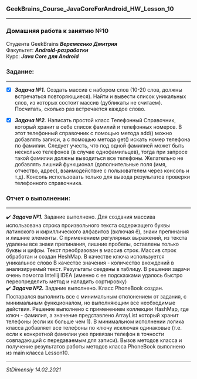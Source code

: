### GeekBrains_Course_JavaCoreForAndroid_HW_Lesson_10
---
### Домашняя работа к занятию №10
Студента GeekBrains ***Веремеенко Дмитрия***    
Факультет: ***Android-разработки***    
Курс: ***Java Core для Android***    
### Задание:
---
- [X] ***Задача №1.***	Создать массив с набором слов (10-20 слов, должны встречаться повторяющиеся).
  Найти и вывести список уникальных слов, из которых состоит массив (дубликаты не считаем). 
  Посчитать, сколько раз встречается каждое слово.    
- [X] ***Задача №2.***	Написать простой класс Телефонный Справочник, который хранит в себе список фамилий и 
  телефонных номеров. В этот телефонный справочник с помощью метода add() можно добавлять записи,
  а с помощью метода get() искать номер телефона по фамилии. Следует учесть,
  что под одной фамилией может быть несколько телефонов (в случае однофамильцев), 
  тогда при запросе такой фамилии должны выводиться все телефоны. 
  Желательно не добавлять лишний функционал (дополнительные поля (имя, отчество, адрес), 
  взаимодействие с пользователем через консоль и т.д). 
  Консоль использовать только для вывода результатов проверки телефонного справочника.    
  
     
### Отчет о выполнении:
---    
:heavy_check_mark: ***Задача №1.***	Задание выполнено. Для создания массива использована строка произвольного текста
содержащего буквы латинского и кириллического алфавитов (включая ё), знаки препинания и лишние элементы. С применением
регулярных выражений, из текста удалены все знаки препинания, лишние пробелы, оставлены только буквы и цифры. 
Текст преобразован в массив строк. Массив строк обработан и создан HeshMap. В качестве ключа используется уникальное 
слово В качестве значения - количество вхождений в анализируемый текст. Результаты сведены в таблицу.
В решении задачи очень помогла Intellij IDEA (именно с ее подсказками удалось быстро переопределить метод
и наладить сортировку)    
:heavy_check_mark: ***Задача №2.***	Задание выполнено. Класс PhoneBook создан. Постарался выполнить все с минимальным 
отклонением от задания, с минимальным функционалом, но выполняющим все необходимые действия. Решение выполнено с 
применением коллекции HashMap, где ключ - фамилия, а значение представлено ArrayList<String> который хранит телефоны 
(если их больше чем 1). В минимальном исполнении логика класса добавляет все телефоны по ключу исключая одинаковые
(т.е. если к конкретной фамилии уже привязан телефон в точности совпадающий с передаваемым для записи).
Вызов методов класса и получение результатов работы методов класса PhoneBook выполнено из main класса Lesson10.   


---   

*StDimensiy 14.02.2021*
